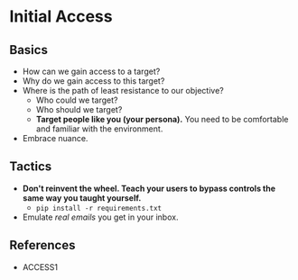 # Initial Access

## Basics

- How can we gain access to a target?
- Why do we gain access to this target?
- Where is the path of least resistance to our objective?
  - Who could we target?
  - Who should we target?
  - **Target people like you (your persona).** You need to be comfortable and familiar with the environment.
- Embrace nuance.

## Tactics
- **Don't reinvent the wheel. Teach your users to bypass controls the same way you taught yourself.**
  - `pip install -r requirements.txt`
- Emulate _real emails_ you get in your inbox.

## References
- ACCESS1
